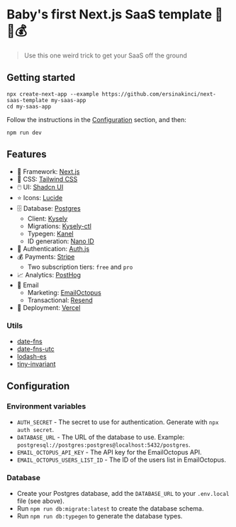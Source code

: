 # Baby's first Next.js SaaS template 👶🍼💰

> Use this one weird trick to get your SaaS off the ground

## Getting started

```
npx create-next-app --example https://github.com/ersinakinci/next-saas-template my-saas-app
cd my-saas-app
```

Follow the instructions in the [Configuration](#configuration) section, and then:

```
npm run dev
```

## Features

- 🧱 Framework: [Next.js](https://nextjs.org)
- 🎨 CSS: [Tailwind CSS](https://tailwindcss.com)
- 🖱️ UI: [Shadcn UI](https://ui.shadcn.com)
- ⭐️ Icons: [Lucide](https://lucide.dev)
- 🗄️ Database: [Postgres](https://www.postgresql.org)
  - Client: [Kysely](https://kysely.dev)
  - Migrations: [Kysely-ctl](https://github.com/kysely-org/kysely-ctl)
  - Typegen: [Kanel](https://github.com/kysely-org/kanel)
  - ID generation: [Nano ID](https://github.com/ai/nanoid)
- 🔑 Authentication: [Auth.js](https://authjs.dev/)
- 💰 Payments: [Stripe](https://stripe.com)
  - Two subscription tiers: `free` and `pro`
- 📈 Analytics: [PostHog](https://posthog.com)
- 📧 Email
  - Marketing: [EmailOctopus](https://emailoctopus.com)
  - Transactional: [Resend](https://resend.com)
- 🚀 Deployment: [Vercel](https://vercel.com)

### Utils

- [date-fns](https://github.com/date-fns/date-fns)
- [date-fns-utc](https://github.com/date-fns/utc)
- [lodash-es](https://github.com/lodash/lodash)
- [tiny-invariant](https://github.com/alexreardon/tiny-invariant)

## Configuration

### Environment variables

- `AUTH_SECRET` - The secret to use for authentication. Generate with `npx auth secret`.
- `DATABASE_URL` - The URL of the database to use. Example: `postgresql://postgres:postgres@localhost:5432/postgres`.
- `EMAIL_OCTOPUS_API_KEY` - The API key for the EmailOctopus API.
- `EMAIL_OCTOPUS_USERS_LIST_ID` - The ID of the users list in EmailOctopus.

### Database

- Create your Postgres database, add the `DATABASE_URL` to your `.env.local` file (see above).
- Run `npm run db:migrate:latest` to create the database schema.
- Run `npm run db:typegen` to generate the database types.
